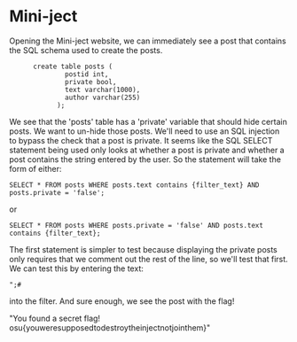 # Mini-ject

Opening the Mini-ject website, we can immediately see a post that contains the SQL schema used to create the posts. 

```
      create table posts (
			  postid int,
			  private bool,
			  text varchar(1000),
			  author varchar(255)
			);
```

We see that the 'posts' table has a 'private' variable that should hide certain posts. We want to un-hide those posts.
We'll need to use an SQL injection to bypass the check that a post is private. 
It seems like the SQL SELECT statement being used only looks at whether a post is private and whether a post contains the string entered by the user. 
So the statement will take the form of either: 

```
SELECT * FROM posts WHERE posts.text contains {filter_text} AND posts.private = 'false'; 
```
or

```
SELECT * FROM posts WHERE posts.private = 'false' AND posts.text contains {filter_text};
```

The first statement is simpler to test because displaying the private posts only requires that we comment out the rest of the line, so we'll test that first. 
We can test this by entering the text:

```
";#
```
into the filter.
And sure enough, we see the post with the flag!

"You found a secret flag! osu{youweresupposedtodestroytheinjectnotjointhem}"
